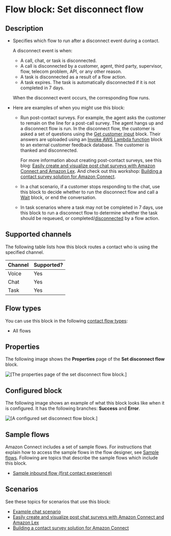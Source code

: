 # Flow block: Set disconnect flow<a name="set-disconnect-flow"></a>

## Description<a name="set-disconnect-flow-description"></a>
+ Specifies which flow to run after a disconnect event during a contact\. 

  A disconnect event is when:
  + A call, chat, or task is disconnected\.
  + A call is disconnected by a customer, agent, third party, supervisor, flow, telecom problem, API, or any other reason\.
  + A task is disconnected as a result of a flow action\.
  + A task expires\. The task is automatically disconnected if it is not completed in 7 days\. 

  When the disconnect event occurs, the corresponding flow runs\. 
+ Here are examples of when you might use this block:
  + Run post\-contact surveys\. For example, the agent asks the customer to remain on the line for a post\-call survey\. The agent hangs up and a disconnect flow is run\. In the disconnect flow, the customer is asked a set of questions using the [Get customer input](get-customer-input.md) block\. Their answers are uploaded using an [Invoke AWS Lambda function](invoke-lambda-function-block.md) block to an external customer feedback database\. The customer is thanked and disconnected\.

    For more information about creating post\-contact surveys, see this blog: [Easily create and visualize post chat surveys with Amazon Connect and Amazon Lex](https://aws.amazon.com/blogs/contact-center/easily-create-and-visualize-post-chat-surveys-with-amazon-connect-and-amazon-lex/)\. And check out this workshop: [Building a contact survey solution for Amazon Connect](https://catalog.workshops.aws/amazon-connect-contact-survey/en-US)\.
  + In a chat scenario, if a customer stops responding to the chat, use this block to decide whether to run the disconnect flow and call a [Wait](wait.md) block, or end the conversation\.
  + In task scenarios where a task may not be completed in 7 days, use this block to run a disconnect flow to determine whether the task should be requeued, or completed/[disconnected](disconnect-hang-up.md) by a flow action\.

## Supported channels<a name="set-disconnect-flow-channels"></a>

The following table lists how this block routes a contact who is using the specified channel\. 


| Channel | Supported? | 
| --- | --- | 
| Voice | Yes | 
| Chat | Yes | 
| Task | Yes | 

## Flow types<a name="set-disconnect-flow-types"></a>

You can use this block in the following [contact flow types](create-contact-flow.md#contact-flow-types):
+ All flows

## Properties<a name="set-disconnect-flow-properties"></a>

The following image shows the **Properties** page of the **Set disconnect flow** block\.

![\[The properties page of the set disconnect flow block.\]](http://docs.aws.amazon.com/connect/latest/adminguide/images/set-disconnect-flow-properties.png)

## Configured block<a name="set-disconnect-flow-configured"></a>

The following image shows an example of what this block looks like when it is configured\. It has the following branches: **Success** and **Error**\.

![\[A configured set disconnect flow block.\]](http://docs.aws.amazon.com/connect/latest/adminguide/images/set-disconnect-flow-configured.png)

## Sample flows<a name="set-disconnect-flow-samples"></a>

Amazon Connect includes a set of sample flows\. For instructions that explain how to access the sample flows in the flow designer, see [Sample flows](contact-flow-samples.md)\. Following are topics that describe the sample flows which include this block\.
+ [Sample inbound flow \(first contact experience\)](sample-inbound-flow.md)

## Scenarios<a name="set-disconnect-flow-scenarios"></a>

See these topics for scenarios that use this block:
+ [Example chat scenario](web-and-mobile-chat.md#example-chat-scenario)
+ [Easily create and visualize post chat surveys with Amazon Connect and Amazon Lex](https://aws.amazon.com/blogs/contact-center/easily-create-and-visualize-post-chat-surveys-with-amazon-connect-and-amazon-lex/)
+ [Building a contact survey solution for Amazon Connect](https://catalog.workshops.aws/amazon-connect-contact-survey/en-US)